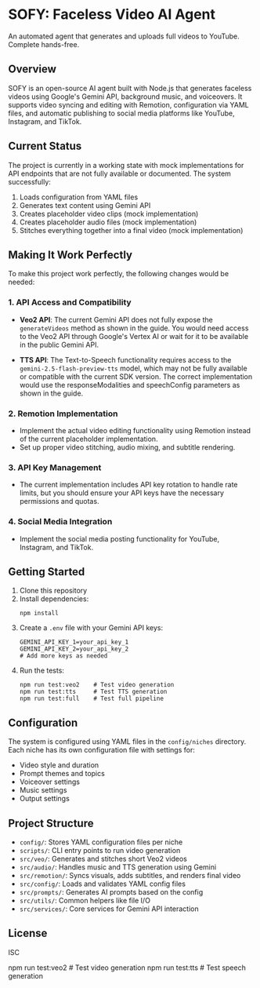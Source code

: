 # SOFY: Faceless Video AI Agent

An automated agent that generates and uploads full videos to YouTube. Complete hands-free.

## Overview

SOFY is an open-source AI agent built with Node.js that generates faceless videos using Google's Gemini API, background music, and voiceovers. It supports video syncing and editing with Remotion, configuration via YAML files, and automatic publishing to social media platforms like YouTube, Instagram, and TikTok.

## Current Status

The project is currently in a working state with mock implementations for API endpoints that are not fully available or documented. The system successfully:

1. Loads configuration from YAML files
2. Generates text content using Gemini API
3. Creates placeholder video clips (mock implementation)
4. Creates placeholder audio files (mock implementation)
5. Stitches everything together into a final video (mock implementation)

## Making It Work Perfectly

To make this project work perfectly, the following changes would be needed:

### 1. API Access and Compatibility

- **Veo2 API**: The current Gemini API does not fully expose the `generateVideos` method as shown in the guide. You would need access to the Veo2 API through Google's Vertex AI or wait for it to be available in the public Gemini API.

- **TTS API**: The Text-to-Speech functionality requires access to the `gemini-2.5-flash-preview-tts` model, which may not be fully available or compatible with the current SDK version. The correct implementation would use the responseModalities and speechConfig parameters as shown in the guide.

### 2. Remotion Implementation

- Implement the actual video editing functionality using Remotion instead of the current placeholder implementation.
- Set up proper video stitching, audio mixing, and subtitle rendering.

### 3. API Key Management

- The current implementation includes API key rotation to handle rate limits, but you should ensure your API keys have the necessary permissions and quotas.

### 4. Social Media Integration

- Implement the social media posting functionality for YouTube, Instagram, and TikTok.

## Getting Started

1. Clone this repository
2. Install dependencies:
   ```
   npm install
   ```
3. Create a `.env` file with your Gemini API keys:
   ```
   GEMINI_API_KEY_1=your_api_key_1
   GEMINI_API_KEY_2=your_api_key_2
   # Add more keys as needed
   ```
4. Run the tests:
   ```
   npm run test:veo2    # Test video generation
   npm run test:tts     # Test TTS generation
   npm run test:full    # Test full pipeline
   ```

## Configuration

The system is configured using YAML files in the `config/niches` directory. Each niche has its own configuration file with settings for:

- Video style and duration
- Prompt themes and topics
- Voiceover settings
- Music settings
- Output settings

## Project Structure

- `config/`: Stores YAML configuration files per niche
- `scripts/`: CLI entry points to run video generation
- `src/veo/`: Generates and stitches short Veo2 videos
- `src/audio/`: Handles music and TTS generation using Gemini
- `src/remotion/`: Syncs visuals, adds subtitles, and renders final video
- `src/config/`: Loads and validates YAML config files
- `src/prompts/`: Generates AI prompts based on the config
- `src/utils/`: Common helpers like file I/O
- `src/services/`: Core services for Gemini API interaction

## License

ISC 

npm run test:veo2  # Test video generation
npm run test:tts   # Test speech generation 
